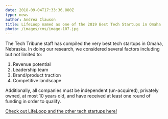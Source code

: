 ```yaml
---
date: 2018-09-04T17:33:36.880Z
type: news
author: Andrea Clauson
title: LifeLoop named as one of the 2019 Best Tech Startups in Omaha
photo: /images/cms/image-107.jpg
---
```

The Tech Tribune staff has compiled the very best tech startups in Omaha, Nebraska. In doing our research, we considered several factors including but not limited to:

1. Revenue potential
2. Leadership team
3. Brand/product traction
4. Competitive landscape

Additionally, all companies must be independent (un-acquired), privately owned, at most 10 years old, and have received at least one round of funding in order to qualify. 

[
Check out LifeLoop and the other tech startups here! ](http://thetechtribune.com/10-best-tech-startups-in-omaha/)
